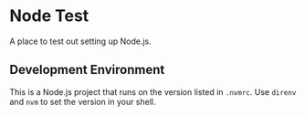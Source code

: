# Node Test

A place to test out setting up Node.js.

## Development Environment

This is a Node.js project that runs on the version listed in `.nvmrc`.  Use `direnv` and `nvm` to
set the version in your shell.

